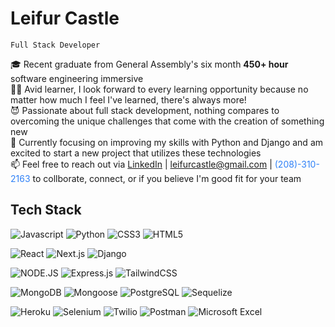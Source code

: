 # Leifur Castle

`Full Stack Developer`

🎓 Recent graduate from General Assembly's six month **450+ hour** software engineering immersive
<br />
👨‍💻 Avid learner, I look forward to every learning opportunity because no matter how much I feel I've learned, there's always more!
<br />
😈 Passionate about full stack development, nothing compares to overcoming the unique challenges that come with the creation of something new
<br />
🌱 Currently focusing on improving my skills with Python and Django and am excited to start a new project that utilizes these technologies
<br />
📫 Feel free to reach out via [LinkedIn](https://www.linkedin.com/in/leifurcastle) | leifurcastle@gmail.com | <span style="color:#2F81F7" >(208)-310-2163</span> to collborate, connect, or if you believe I'm good fit for your team

## Tech Stack

![Javascript](https://img.shields.io/badge/Javascript-F7DF1E?style=for-the-badge&logo=javascript&logoColor=white)
![Python](https://img.shields.io/badge/Python-3776AB?style=for-the-badge&logo=python&logoColor=white)
![CSS3](https://img.shields.io/badge/CSS3-1572B6?style=for-the-badge&logo=css3&logoColor=white)
![HTML5](https://img.shields.io/badge/HTML5-E34F26?style=for-the-badge&logo=HTML5&logoColor=white)
<br />

![React](https://img.shields.io/badge/React-20232A?style=for-the-badge&logo=react&logoColor=61DAFB)
![Next.js](https://img.shields.io/badge/next.js-000000?style=for-the-badge&logo=nextdotjs&logoColor=white)
![Django](https://img.shields.io/badge/Django-092E20?style=for-the-badge&logo=Django&logoColor=white)
<br />

![NODE.JS](https://img.shields.io/badge/Node.js-339933?style=for-the-badge&logo=nodedotjs&logoColor=white)
![Express.js](https://img.shields.io/badge/Express.js-000000?style=for-the-badge&logo=express&logoColor=white)
![TailwindCSS](https://img.shields.io/badge/Tailwind.css-06B6D4?style=for-the-badge&logo=tailwind-css&logoColor=white)
<br />

![MongoDB](https://img.shields.io/badge/MongoDB-4EA94B?style=for-the-badge&logo=mongodb&logoColor=white)
![Mongoose](https://img.shields.io/badge/Mongoose-880000?style=for-the-badge&logo=mongoose&logoColor=white)
![PostgreSQL](https://img.shields.io/badge/PostgreSQL-4169E1?style=for-the-badge&logo=PostgreSQL&logoColor=white)
![Sequelize](https://img.shields.io/badge/Sequelize-52B0E7?style=for-the-badge&logo=Sequelize&logoColor=white)
<br />

![Heroku](https://img.shields.io/badge/Heroku-430098?style=for-the-badge&logo=heroku&logoColor=white)
![Selenium](https://img.shields.io/badge/Selenium-43B02A?style=for-the-badge&logo=Selenium&logoColor=white)
![Twilio](https://img.shields.io/badge/Twilio-F22F46?style=for-the-badge&logo=twilio&logoColor=white)
![Postman](https://img.shields.io/badge/Postman-FF6C37?style=for-the-badge&logo=Postman&logoColor=white)
![Microsoft Excel](https://img.shields.io/badge/Microsoft_Excel-217346?style=for-the-badge&logo=MicrosoftExcel&logoColor=white)

